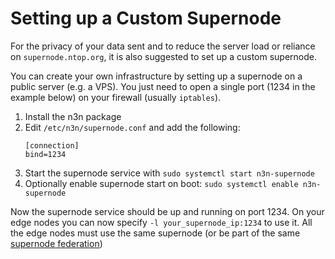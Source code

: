 # Setting up a Custom Supernode

For the privacy of your data sent and to reduce the server load or reliance
on `supernode.ntop.org`, it is also suggested to set up a custom supernode.

You can create your own infrastructure by setting up a supernode on a public
server (e.g. a VPS). You just need to open a single port (1234 in the example
below) on your firewall (usually `iptables`).

1. Install the n3n package
2. Edit `/etc/n3n/supernode.conf` and add the following:
   ```
   [connection]
   bind=1234
   ```
3. Start the supernode service with `sudo systemctl start n3n-supernode`
4. Optionally enable supernode start on boot: `sudo systemctl enable n3n-supernode`

Now the supernode service should be up and running on port 1234. On your edge
nodes you can now specify `-l your_supernode_ip:1234` to use it. All the edge
nodes must use the same supernode (or be part of the same
[supernode federation](Federation.md))

